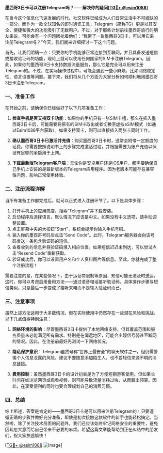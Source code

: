 **墨西哥3日卡可以注册Telegram吗？——解决你的疑问[[TG💪+ @esim1088](https://t.me/s/esim1088)]**

在当今这个信息化飞速发展的时代，社交软件已经成为人们日常生活中不可或缺的一部分。而作为一款全球知名的即时通讯工具，Telegram（简称TG）更是以其安全、便捷和强大的功能吸引了无数用户。不过，对于那些计划前往墨西哥旅行的朋友来说，可能会有一个问题困扰着他们：“我带了一张墨西哥3日卡，可以用它来注册Telegram吗？”今天，我们就来详细探讨一下这个问题。

首先，让我们明确一点：只要你的手机能够正常连接到互联网，并且具备发送短信或接收验证码的功能，理论上就可以使用任何国家的SIM卡注册Telegram。因此，如果你的墨西哥3日卡支持数据流量服务，那么它是完全可以用来注册Telegram的。不过，在实际操作过程中，可能会遇到一些小麻烦，比如网络稳定性、语言设置等问题。接下来，我们将从几个方面为大家分析如何顺利地用墨西哥3日卡注册Telegram。

### 一、准备工作

在开始之前，请确保你已经做好了以下几项准备工作：

1. **检查手机是否支持双卡功能**：如果你的手机只有一张SIM卡槽，那么在插入墨西哥3日卡后，可能需要将原有的SIM卡取出或者切换至虚拟eSIM模式（如通过Esim1088平台获取）。如果支持双卡，则可以直接插入两张卡同时工作。
   
2. **确认墨西哥3日卡已激活并充值**：购买墨西哥3日卡时，通常会附带一定额度的话费。你需要按照说明书上的步骤完成激活过程，并根据需要为账户充值以保证有足够的余额用于上网。

3. **下载最新版Telegram客户端**：无论你是安卓用户还是iOS用户，都需要确保自己手机上安装的是最新版本的Telegram应用程序。因为老版本可能存在兼容性问题，影响正常使用体验。

### 二、注册流程详解

当所有准备工作都完成后，就可以正式进入注册环节了。以下是具体步骤：

1. 打开手机上的应用商店，搜索“Telegram”并下载安装。
2. 启动程序后选择语言，默认情况下应该是中文。如果没有中文选项，请手动调整设置。
3. 点击屏幕中央的大按钮“Start”，系统会提示你输入手机号码。
4. 输入你的墨西哥号码后点击“Send Code”。此时，Telegram服务器会向该号码发送一条包含验证码的短信。
5. 查看收到的信息并将验证码填入相应位置。如果短信迟迟未到达，可以尝试点击“Resend Code”重新获取。
6. 验证成功后，你可以设置用户名和个人资料图片等信息。至此，你就完成了整个注册流程！

需要注意的是，在某些情况下，由于运营商限制等原因，短信可能无法及时送达。这时，你可以考虑启用备用方法——通过语音电话接听验证码。具体操作步骤与短信类似，只是最后一步变成了接听来电而不是输入验证码而已。

### 三、注意事项

虽然上述方法适用于大多数情况，但在实际使用中仍然存在一些潜在风险和挑战。以下几点值得特别注意：

1. **网络环境的影响**：尽管墨西哥3日卡提供了本地网络支持，但其覆盖范围和服务质量未必能满足所有需求。特别是在偏远地区，可能会出现信号弱甚至断网的情况。因此，在注册前最好先测试一下网络状况。
   
2. **隐私保护意识**：Telegram虽然号称“世界上最安全”的聊天软件之一，但仍需警惕个人信息泄露的风险。建议不要随意添加陌生人，也不要轻信来源不明的消息链接。

3. **费用控制**：虽然墨西哥3日卡的设计初衷是为了方便短期游客使用，但如果长时间在线浏览网页或观看视频，则可能导致流量消耗过快，从而超出预算。因此，在享受便利的同时也要合理规划自己的消费习惯。

### 四、总结

综上所述，答案是肯定的——墨西哥3日卡是可以用来注册Telegram的！只要遵循正确的步骤并做好充分准备，即使是初次接触这款软件的新手也能轻松搞定。当然啦，除了关注技术层面的问题外，我们还应该始终牢记网络安全的重要性，避免因疏忽大意而给自己带来不必要的麻烦。希望这篇文章能帮助到正在纠结中的朋友们，祝大家旅途愉快！

[[TG💪+ @esim1088](https://t.me/s/esim1088) ![Image](https://i.postimg.cc/4NQfJmqS/Snipaste-2025-05-13-00-14-12.png)]